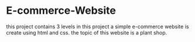 # E-commerce-Website
this project contains 3 levels 
in this project a simple e-commerce website is create using html and css. the topic of this website is a plant shop.
